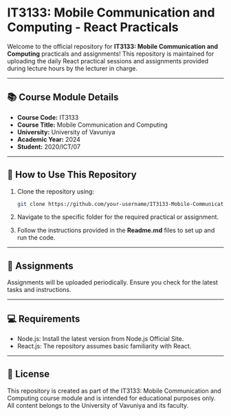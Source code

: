 # IT3133: Mobile Communication and Computing - React Practicals

Welcome to the official repository for **IT3133: Mobile Communication and Computing** practicals and assignments! This repository is maintained for uploading the daily React practical sessions and assignments provided during lecture hours by the lecturer in charge.

---

## 📚 **Course Module Details**
- **Course Code:** IT3133  
- **Course Title:** Mobile Communication and Computing  
- **University:** University of Vavuniya  
- **Academic Year:** 2024  
- **Student:** 2020/ICT/07  

---

## 🔧 **How to Use This Repository**

1. Clone the repository using:
   ```bash
   git clone https://github.com/your-username/IT3133-Mobile-Communication.git
    ```

2. Navigate to the specific folder for the required practical or assignment.

3. Follow the instructions provided in the **Readme.md** files to set up and run the code.

---
## 📁 **Assignments**

Assignments will be uploaded periodically. Ensure you check for the latest tasks and instructions.

---

## 💻 **Requirements**
- Node.js: Install the latest version from Node.js Official Site.
- React.js: The repository assumes basic familiarity with React.

---
## 📜 License
This repository is created as part of the IT3133: Mobile Communication and Computing course module and is intended for educational purposes only. All content belongs to the University of Vavuniya and its faculty.


